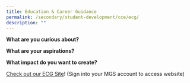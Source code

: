 ```yaml
---
title: Education & Career Guidance
permalink: /secondary/student-development/cce/ecg/
description: ""
---
```





**What are you curious about?** 

**What are your aspirations?** 

**What impact do you want to create?**

[Check out our ECG Site](https://sites.google.com/mgs.sch.edu.sg/mgsecg/)! (Sign into your MGS account to access website)